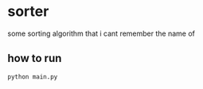 # sorter
some sorting algorithm that i cant remember the name of
## how to run
```python main.py```

